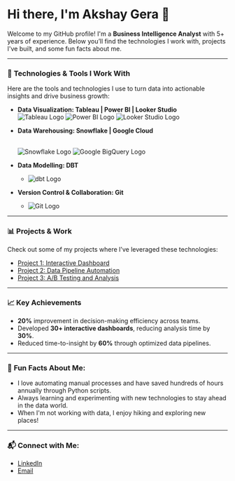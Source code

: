 # Hi there, I'm Akshay Gera 👋

Welcome to my GitHub profile! I'm a **Business Intelligence Analyst** with 5+ years of experience. Below you’ll find the technologies I work with, projects I've built, and some fun facts about me.

---

### 🔧 **Technologies & Tools I Work With**

Here are the tools and technologies I use to turn data into actionable insights and drive business growth:

- **Data Visualization: Tableau | Power BI | Looker Studio**
  <br> ![Tableau Logo](https://upload.wikimedia.org/wikipedia/en/0/06/Tableau_logo.svg) 
        ![Power BI Logo](https://upload.wikimedia.org/wikipedia/en/2/20/Power_BI_logo.svg)
         ![Looker Studio Logo](https://upload.wikimedia.org/wikipedia/commons/thumb/4/4c/Looker.svg/320px-Looker.svg.png)
  
- **Data Warehousing: Snowflake | Google Cloud**
  
  <br> ![Snowflake Logo](https://upload.wikimedia.org/wikipedia/commons/thumb/f/ff/Snowflake_Logo.svg/320px-Snowflake_Logo.svg.png)
        ![Google BigQuery Logo](https://upload.wikimedia.org/wikipedia/commons/thumb/5/51/Google_Cloud_logo.svg/320px-Google_Cloud_logo.svg.png)

  
  
- **Data Modelling: DBT**
  - ![dbt Logo](https://upload.wikimedia.org/wikipedia/en/4/48/Data_build_tool_%28dbt%29_logo.svg)
  
- **Version Control & Collaboration: Git**
  - ![Git Logo](https://upload.wikimedia.org/wikipedia/commons/3/3f/Git_logo.svg) 

---

### 📊 **Projects & Work**

Check out some of my projects where I’ve leveraged these technologies:

- [Project 1: Interactive Dashboard](link-to-project)
- [Project 2: Data Pipeline Automation](link-to-project)
- [Project 3: A/B Testing and Analysis](link-to-project)

---

### 📈 **Key Achievements**

- **20%** improvement in decision-making efficiency across teams.
- Developed **30+ interactive dashboards**, reducing analysis time by **30%**.
- Reduced time-to-insight by **60%** through optimized data pipelines.

---

### 🤖 **Fun Facts About Me**:

- I love automating manual processes and have saved hundreds of hours annually through Python scripts.
- Always learning and experimenting with new technologies to stay ahead in the data world.
- When I'm not working with data, I enjoy hiking and exploring new places!

---

### 📬 **Connect with Me:**

- [LinkedIn](https://www.linkedin.com/in/your-profile)
- [Email](mailto:your.email@example.com)
